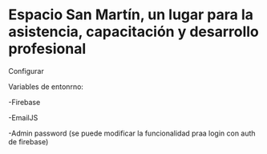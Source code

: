 # Espacio San Martín, un lugar para la asistencia, capacitación y desarrollo profesional

Configurar

Variables de entonrno:

-Firebase

-EmailJS

-Admin password (se puede modificar la funcionalidad praa login con auth de firebase)